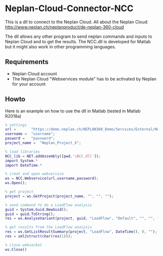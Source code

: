# Neplan-Cloud-Connector-NCC
This is a dll to connect to the Neplan Cloud.
All about the Neplan Cloud: http://www.neplan.ch/neplanproduct/de-neplan-360-cloud

The dll allows any other program to send neplan commands and inputs to Neplan Cloud and to get the results. The NCC.dll is developed for Matlab but it might also work in other programming languages.

## Requirements
* Neplan Cloud account
* The Neplan Cloud "Webservices module" has to be activated by Neplan for your account

## Howto
Here is an example on how to use the dll in Matlab (tested in Matlab R2018a)
```Matlab
% settings
url =		"https://demo.neplan.ch/NEPLAN360_Demo/Services/External/NeplanService.svc";
username =	"username";
pasword =	"password";
project_name =	"Neplan_Project_X";

% load libraries
NCC_lib = NET.addAssembly([pwd,'\NCC.dll']);
import System.*
import DateTime.*

% creat and open webservice 
ws = NCC.Webservice(url,username,password);
ws.Open();

% get project
project = ws.GetProject(project_name, "", "", "");

% send command to do a LoadFlow analysis
guid = System.Guid.NewGuid();
guid = guid.ToString();
res = ws.AnalyseVariant(project, guid, "LoadFlow", "Default", "", "", "");

% get results from the LoadFlow analysis
res = ws.GetListResultSummary(project, "LoadFlow", DateTime(), 0, "");
res = xml2struct(char(res(1)));

% close websocket
ws.Close()
```
